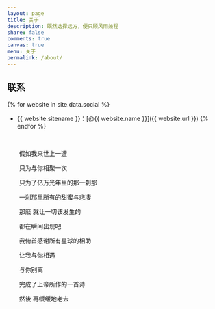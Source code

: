 ```yaml
---
layout: page
title: 关于
description: 既然选择远方，便只顾风雨兼程
share: false
comments: true
canvas: true
menu: 关于
permalink: /about/
---
```

 
## 联系

{% for website in site.data.social %}
* {{ website.sitename }}：[@{{ website.name }}]({{ website.url }})
{% endfor %}



&nbsp;


&emsp;&emsp;假如我来世上一遭

&emsp;&emsp;只为与你相聚一次

&emsp;&emsp;只为了亿万光年里的那一刹那

&emsp;&emsp;一刹那里所有的甜蜜与悲凄

&emsp;&emsp;那麽 就让一切该发生的

&emsp;&emsp;都在瞬间出现吧

&emsp;&emsp;我俯首感谢所有星球的相助

&emsp;&emsp;让我与你相遇

&emsp;&emsp;与你别离

&emsp;&emsp;完成了上帝所作的一首诗

&emsp;&emsp;然後 再缓缓地老去

